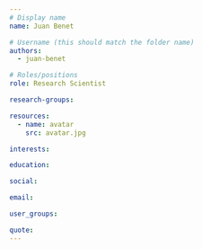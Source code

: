 ```yaml
---
# Display name
name: Juan Benet

# Username (this should match the folder name)
authors:
  - juan-benet

# Roles/positions
role: Research Scientist

research-groups:

resources:
  - name: avatar
    src: avatar.jpg

interests:

education:

social:

email:

user_groups:

quote:
---
```

